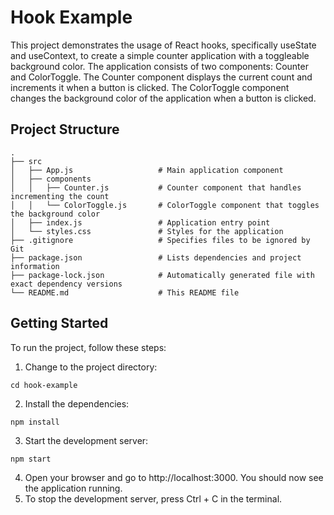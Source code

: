# Hook Example

This project demonstrates the usage of React hooks, specifically useState and useContext, to create a simple counter application with a toggleable background color. The application consists of two components: Counter and ColorToggle. The Counter component displays the current count and increments it when a button is clicked. The ColorToggle component changes the background color of the application when a button is clicked.

## Project Structure
```
.
├── src
│   ├── App.js                   # Main application component
│   ├── components
│   │   ├── Counter.js           # Counter component that handles incrementing the count
│   │   └── ColorToggle.js       # ColorToggle component that toggles the background color
│   ├── index.js                 # Application entry point
│   └── styles.css               # Styles for the application
├── .gitignore                   # Specifies files to be ignored by Git
├── package.json                 # Lists dependencies and project information
├── package-lock.json            # Automatically generated file with exact dependency versions
└── README.md                    # This README file

```
## Getting Started

To run the project, follow these steps:
1. Change to the project directory:
  ```
  cd hook-example
  ```
2. Install the dependencies:
  ```
  npm install
  ```
3. Start the development server:
  ```
  npm start
  ```
4. Open your browser and go to http://localhost:3000. You should now see the application running.
5. To stop the development server, press Ctrl + C in the terminal.

